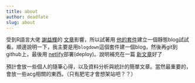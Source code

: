 ```yaml
---
title: about
author: deadfate
slug: about
---
```

受到R語言大佬 [謝益輝](https://yihui.org/)的 [文章](https://yihui.org/cn/2019/07/inner-peace/)影響，所以試著用 [他的套件](https://bookdown.org/yihui/blogdown/)建立一個靜態blog試試看。順邊說明一下，我主要是用```blogdown```這個套件建一個blog，然後再git到github上，最後用 [netlify](https://app.netlify.com/)部署(deploy)。說明補充在一篇 [新文章](https://deadfate.netlify.com/2020/01/21/build-this-blog/)好了  

預計會放一些個人的隨筆心得，以及資料分析與統計的簡單文章。當然最重要的，會放一些acg相關的東西。（只有肥宅才會想架站吧？？）
